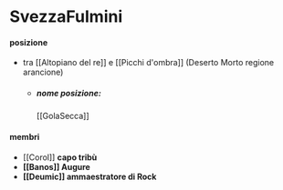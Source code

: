 # SvezzaFulmini
#### posizione
- tra  [[Altopiano del re]] e [[Picchi d'ombra]] (Deserto Morto regione arancione)
  - ##### nome posizione:
    [[GolaSecca]]
#### membri
- [[Corol]] <b>capo tribù<b>
- [[Banos]] <b>Augure<b>
- [[Deumic]] <b>ammaestratore di Rock <b>


	